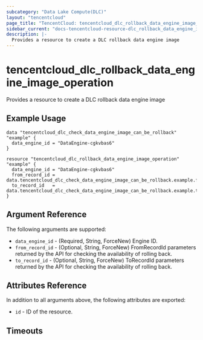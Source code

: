 ```yaml
---
subcategory: "Data Lake Compute(DLC)"
layout: "tencentcloud"
page_title: "TencentCloud: tencentcloud_dlc_rollback_data_engine_image_operation"
sidebar_current: "docs-tencentcloud-resource-dlc_rollback_data_engine_image_operation"
description: |-
  Provides a resource to create a DLC rollback data engine image
---
```


# tencentcloud_dlc_rollback_data_engine_image_operation

Provides a resource to create a DLC rollback data engine image

## Example Usage

```hcl
data "tencentcloud_dlc_check_data_engine_image_can_be_rollback" "example" {
  data_engine_id = "DataEngine-cgkvbas6"
}

resource "tencentcloud_dlc_rollback_data_engine_image_operation" "example" {
  data_engine_id = "DataEngine-cgkvbas6"
  from_record_id = data.tencentcloud_dlc_check_data_engine_image_can_be_rollback.example.from_record_id
  to_record_id   = data.tencentcloud_dlc_check_data_engine_image_can_be_rollback.example.to_record_id
}
```

## Argument Reference

The following arguments are supported:

* `data_engine_id` - (Required, String, ForceNew) Engine ID.
* `from_record_id` - (Optional, String, ForceNew) FromRecordId parameters returned by the API for checking the availability of rolling back.
* `to_record_id` - (Optional, String, ForceNew) ToRecordId parameters returned by the API for checking the availability of rolling back.

## Attributes Reference

In addition to all arguments above, the following attributes are exported:

* `id` - ID of the resource.



## Timeouts

<no value>


